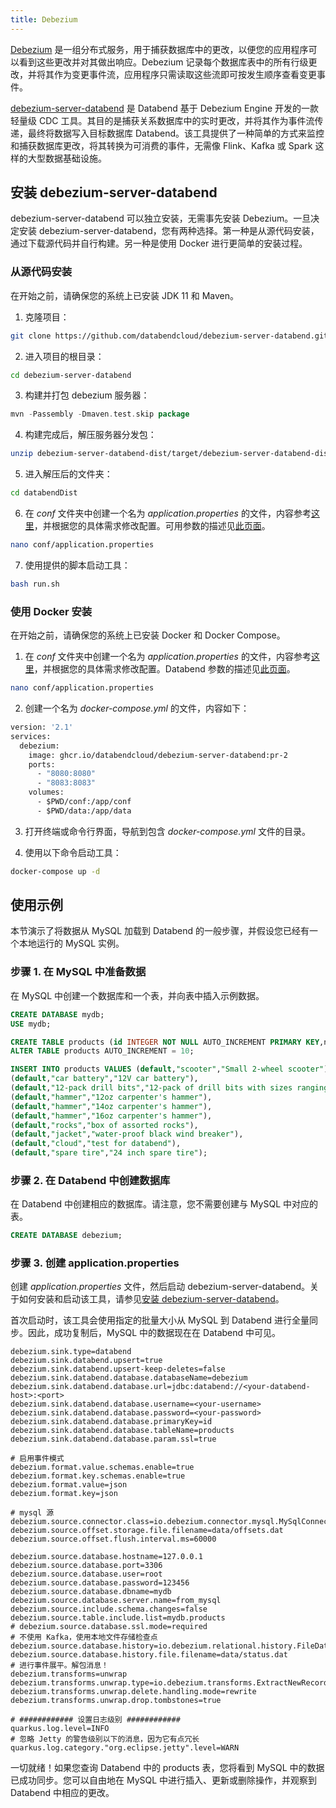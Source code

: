 ```yaml
---
title: Debezium
---
```


[Debezium](https://debezium.io/) 是一组分布式服务，用于捕获数据库中的更改，以便您的应用程序可以看到这些更改并对其做出响应。Debezium 记录每个数据库表中的所有行级更改，并将其作为变更事件流，应用程序只需读取这些流即可按发生顺序查看变更事件。

[debezium-server-databend](https://github.com/databendcloud/debezium-server-databend) 是 Databend 基于 Debezium Engine 开发的一款轻量级 CDC 工具。其目的是捕获关系数据库中的实时更改，并将其作为事件流传递，最终将数据写入目标数据库 Databend。该工具提供了一种简单的方式来监控和捕获数据库更改，将其转换为可消费的事件，无需像 Flink、Kafka 或 Spark 这样的大型数据基础设施。

## 安装 debezium-server-databend

debezium-server-databend 可以独立安装，无需事先安装 Debezium。一旦决定安装 debezium-server-databend，您有两种选择。第一种是从源代码安装，通过下载源代码并自行构建。另一种是使用 Docker 进行更简单的安装过程。

### 从源代码安装

在开始之前，请确保您的系统上已安装 JDK 11 和 Maven。

1. 克隆项目：

```bash
git clone https://github.com/databendcloud/debezium-server-databend.git
```

2. 进入项目的根目录：

```bash
cd debezium-server-databend
```

3. 构建并打包 debezium 服务器：

```go
mvn -Passembly -Dmaven.test.skip package
```

4. 构建完成后，解压服务器分发包：

```bash
unzip debezium-server-databend-dist/target/debezium-server-databend-dist*.zip -d databendDist
```

5. 进入解压后的文件夹：

```bash
cd databendDist
```

6. 在 _conf_ 文件夹中创建一个名为 _application.properties_ 的文件，内容参考[这里](https://github.com/databendcloud/debezium-server-databend/blob/main/debezium-server-databend-dist/src/main/resources/distro/conf/application.properties.example)，并根据您的具体需求修改配置。可用参数的描述见[此页面](https://github.com/databendcloud/debezium-server-databend/blob/main/docs/docs.md)。

```bash
nano conf/application.properties
```

7. 使用提供的脚本启动工具：

```bash
bash run.sh
```

### 使用 Docker 安装

在开始之前，请确保您的系统上已安装 Docker 和 Docker Compose。

1. 在 _conf_ 文件夹中创建一个名为 _application.properties_ 的文件，内容参考[这里](https://github.com/databendcloud/debezium-server-databend/blob/main/debezium-server-databend-dist/src/main/resources/distro/conf/application.properties.example)，并根据您的具体需求修改配置。Databend 参数的描述见[此页面](https://github.com/databendcloud/debezium-server-databend/blob/main/docs/docs.md)。

```bash
nano conf/application.properties
```

2. 创建一个名为 _docker-compose.yml_ 的文件，内容如下：

```dockerfile
version: '2.1'
services:
  debezium:
    image: ghcr.io/databendcloud/debezium-server-databend:pr-2
    ports:
      - "8080:8080"
      - "8083:8083"
    volumes:
      - $PWD/conf:/app/conf
      - $PWD/data:/app/data
```

3. 打开终端或命令行界面，导航到包含 _docker-compose.yml_ 文件的目录。

4. 使用以下命令启动工具：

```bash
docker-compose up -d
```

## 使用示例

本节演示了将数据从 MySQL 加载到 Databend 的一般步骤，并假设您已经有一个本地运行的 MySQL 实例。

### 步骤 1. 在 MySQL 中准备数据

在 MySQL 中创建一个数据库和一个表，并向表中插入示例数据。

```sql
CREATE DATABASE mydb;
USE mydb;

CREATE TABLE products (id INTEGER NOT NULL AUTO_INCREMENT PRIMARY KEY,name VARCHAR(255) NOT NULL,description VARCHAR(512));
ALTER TABLE products AUTO_INCREMENT = 10;

INSERT INTO products VALUES (default,"scooter","Small 2-wheel scooter"),
(default,"car battery","12V car battery"),
(default,"12-pack drill bits","12-pack of drill bits with sizes ranging from #40 to #3"),
(default,"hammer","12oz carpenter's hammer"),
(default,"hammer","14oz carpenter's hammer"),
(default,"hammer","16oz carpenter's hammer"),
(default,"rocks","box of assorted rocks"),
(default,"jacket","water-proof black wind breaker"),
(default,"cloud","test for databend"),
(default,"spare tire","24 inch spare tire");
```

### 步骤 2. 在 Databend 中创建数据库

在 Databend 中创建相应的数据库。请注意，您不需要创建与 MySQL 中对应的表。

```sql
CREATE DATABASE debezium;
```

### 步骤 3. 创建 application.properties

创建 _application.properties_ 文件，然后启动 debezium-server-databend。关于如何安装和启动该工具，请参见[安装 debezium-server-databend](#installing-debezium-server-databend)。

首次启动时，该工具会使用指定的批量大小从 MySQL 到 Databend 进行全量同步。因此，成功复制后，MySQL 中的数据现在在 Databend 中可见。

```text title='application.properties'
debezium.sink.type=databend
debezium.sink.databend.upsert=true
debezium.sink.databend.upsert-keep-deletes=false
debezium.sink.databend.database.databaseName=debezium
debezium.sink.databend.database.url=jdbc:databend://<your-databend-host>:<port>
debezium.sink.databend.database.username=<your-username>
debezium.sink.databend.database.password=<your-password>
debezium.sink.databend.database.primaryKey=id
debezium.sink.databend.database.tableName=products
debezium.sink.databend.database.param.ssl=true

# 启用事件模式
debezium.format.value.schemas.enable=true
debezium.format.key.schemas.enable=true
debezium.format.value=json
debezium.format.key=json

# mysql 源
debezium.source.connector.class=io.debezium.connector.mysql.MySqlConnector
debezium.source.offset.storage.file.filename=data/offsets.dat
debezium.source.offset.flush.interval.ms=60000

debezium.source.database.hostname=127.0.0.1
debezium.source.database.port=3306
debezium.source.database.user=root
debezium.source.database.password=123456
debezium.source.database.dbname=mydb
debezium.source.database.server.name=from_mysql
debezium.source.include.schema.changes=false
debezium.source.table.include.list=mydb.products
# debezium.source.database.ssl.mode=required
# 不使用 Kafka，使用本地文件存储检查点
debezium.source.database.history=io.debezium.relational.history.FileDatabaseHistory
debezium.source.database.history.file.filename=data/status.dat
# 进行事件展平。解包消息！
debezium.transforms=unwrap
debezium.transforms.unwrap.type=io.debezium.transforms.ExtractNewRecordState
debezium.transforms.unwrap.delete.handling.mode=rewrite
debezium.transforms.unwrap.drop.tombstones=true

# ############ 设置日志级别 ############
quarkus.log.level=INFO
# 忽略 Jetty 的警告级别以下的消息，因为它有点冗长
quarkus.log.category."org.eclipse.jetty".level=WARN
```

一切就绪！如果您查询 Databend 中的 products 表，您将看到 MySQL 中的数据已成功同步。您可以自由地在 MySQL 中进行插入、更新或删除操作，并观察到 Databend 中相应的更改。